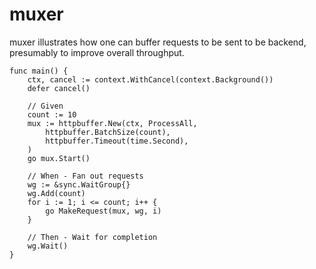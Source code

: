 # muxer

muxer illustrates how one can buffer requests to be sent to be backend,
presumably to improve overall throughput.

``` golang
func main() {
	ctx, cancel := context.WithCancel(context.Background())
	defer cancel()

	// Given
	count := 10
	mux := httpbuffer.New(ctx, ProcessAll,
		httpbuffer.BatchSize(count),
		httpbuffer.Timeout(time.Second),
	)
	go mux.Start()

	// When - Fan out requests
	wg := &sync.WaitGroup{}
	wg.Add(count)
	for i := 1; i <= count; i++ {
		go MakeRequest(mux, wg, i)
	}

	// Then - Wait for completion
	wg.Wait()
}
```